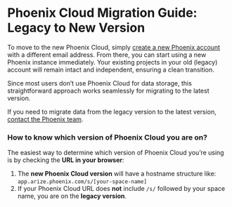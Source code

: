 # Phoenix Cloud Migration Guide: Legacy to New Version

To move to the new Phoenix Cloud, simply [create a new Phoenix account](https://app.arize.com/auth/phoenix/login) with a different email address. From there, you can start using a new Phoenix instance immediately. Your existing projects in your old (legacy) account will remain intact and independent, ensuring a clean transition.

Since most users don’t use Phoenix Cloud for data storage, this straightforward approach works seamlessly for migrating to the latest version.

If you need to migrate data from the legacy version to the latest version, [contact the Phoenix team](https://arize-ai.slack.com/join/shared_invite/zt-2w57bhem8-hq24MB6u7yE_ZF_ilOYSBw#/shared-invite/email).

### How to know which version of Phoenix Cloud you are on?

The easiest way to determine which version of Phoenix Cloud you’re using is by checking the **URL in your browser**:

1. The **new Phoenix Cloud version** will have a hostname structure like: `app.arize.phoenix.com/s/[your-space-name]`
2. If your Phoenix Cloud URL does **not** include `/s/` followed by your space name, you are on the **legacy version**.

